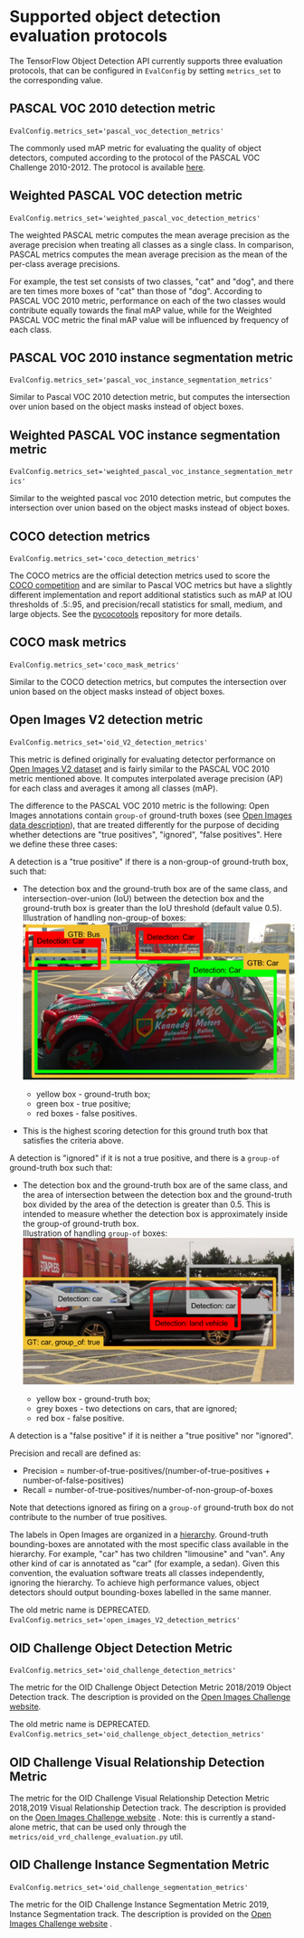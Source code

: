 # Supported object detection evaluation protocols

The TensorFlow Object Detection API currently supports three evaluation protocols, that can be configured
in `EvalConfig` by setting `metrics_set` to the corresponding value.

## PASCAL VOC 2010 detection metric

`EvalConfig.metrics_set='pascal_voc_detection_metrics'`

The commonly used mAP metric for evaluating the quality of object detectors, computed according to the protocol of the
PASCAL VOC Challenge 2010-2012. The protocol is available
[here](http://host.robots.ox.ac.uk/pascal/VOC/voc2010/devkit_doc_08-May-2010.pdf).

## Weighted PASCAL VOC detection metric

`EvalConfig.metrics_set='weighted_pascal_voc_detection_metrics'`

The weighted PASCAL metric computes the mean average precision as the average precision when treating all classes as a
single class. In comparison, PASCAL metrics computes the mean average precision as the mean of the per-class average
precisions.

For example, the test set consists of two classes, "cat" and "dog", and there are ten times more boxes of "cat" than
those of "dog". According to PASCAL VOC 2010 metric, performance on each of the two classes would contribute equally
towards the final mAP value, while for the Weighted PASCAL VOC metric the final mAP value will be influenced by
frequency of each class.

## PASCAL VOC 2010 instance segmentation metric

`EvalConfig.metrics_set='pascal_voc_instance_segmentation_metrics'`

Similar to Pascal VOC 2010 detection metric, but computes the intersection over union based on the object masks instead
of object boxes.

## Weighted PASCAL VOC instance segmentation metric

`EvalConfig.metrics_set='weighted_pascal_voc_instance_segmentation_metrics'`

Similar to the weighted pascal voc 2010 detection metric, but computes the intersection over union based on the object
masks instead of object boxes.

## COCO detection metrics

`EvalConfig.metrics_set='coco_detection_metrics'`

The COCO metrics are the official detection metrics used to score the
[COCO competition](http://cocodataset.org/) and are similar to Pascal VOC metrics but have a slightly different
implementation and report additional statistics such as mAP at IOU thresholds of .5:.95, and precision/recall statistics
for small, medium, and large objects. See the
[pycocotools](https://github.com/cocodataset/cocoapi/tree/master/PythonAPI)
repository for more details.

## COCO mask metrics

`EvalConfig.metrics_set='coco_mask_metrics'`

Similar to the COCO detection metrics, but computes the intersection over union based on the object masks instead of
object boxes.

## Open Images V2 detection metric

`EvalConfig.metrics_set='oid_V2_detection_metrics'`

This metric is defined originally for evaluating detector performance
on [Open Images V2 dataset](https://github.com/openimages/dataset) and is fairly similar to the PASCAL VOC 2010 metric
mentioned above. It computes interpolated average precision (AP) for each class and averages it among all classes (mAP).

The difference to the PASCAL VOC 2010 metric is the following: Open Images annotations contain `group-of` ground-truth
boxes (see [Open Images data description](https://github.com/openimages/dataset#annotations-human-bboxcsv)), that are
treated differently for the purpose of deciding whether detections are
"true positives", "ignored", "false positives". Here we define these three cases:

A detection is a "true positive" if there is a non-group-of ground-truth box, such that:

* The detection box and the ground-truth box are of the same class, and intersection-over-union (IoU) between the
  detection box and the ground-truth box is greater than the IoU threshold (default value 0.5). \
  Illustration of handling non-group-of boxes: \
  ![alt groupof_case_eval](img/nongroupof_case_eval.png "illustration of handling non-group-of boxes: yellow box - ground truth bounding box; green box - true positive; red box - false positives.")

    * yellow box - ground-truth box;
    * green box - true positive;
    * red boxes - false positives.

* This is the highest scoring detection for this ground truth box that satisfies the criteria above.

A detection is "ignored" if it is not a true positive, and there is a `group-of`
ground-truth box such that:

* The detection box and the ground-truth box are of the same class, and the area of intersection between the detection
  box and the ground-truth box divided by the area of the detection is greater than 0.5. This is intended to measure
  whether the detection box is approximately inside the group-of ground-truth box. \
  Illustration of handling `group-of` boxes: \
  ![alt groupof_case_eval](img/groupof_case_eval.png "illustration of handling group-of boxes: yellow box - ground truth bounding box; grey boxes - two detections of cars, that are ignored; red box - false positive.")

    * yellow box - ground-truth box;
    * grey boxes - two detections on cars, that are ignored;
    * red box - false positive.

A detection is a "false positive" if it is neither a "true positive" nor
"ignored".

Precision and recall are defined as:

* Precision = number-of-true-positives/(number-of-true-positives + number-of-false-positives)
* Recall = number-of-true-positives/number-of-non-group-of-boxes

Note that detections ignored as firing on a `group-of` ground-truth box do not contribute to the number of true
positives.

The labels in Open Images are organized in a
[hierarchy](https://storage.googleapis.com/openimages/2017_07/bbox_labels_vis/bbox_labels_vis.html). Ground-truth
bounding-boxes are annotated with the most specific class available in the hierarchy. For example, "car" has two
children "limousine" and "van". Any other kind of car is annotated as "car" (for example, a sedan). Given this
convention, the evaluation software treats all classes independently, ignoring the hierarchy. To achieve high
performance values, object detectors should output bounding-boxes labelled in the same manner.

The old metric name is DEPRECATED.
`EvalConfig.metrics_set='open_images_V2_detection_metrics'`

## OID Challenge Object Detection Metric

`EvalConfig.metrics_set='oid_challenge_detection_metrics'`

The metric for the OID Challenge Object Detection Metric 2018/2019 Object Detection track. The description is provided
on the
[Open Images Challenge website](https://storage.googleapis.com/openimages/web/evaluation.html#object_detection_eval).

The old metric name is DEPRECATED.
`EvalConfig.metrics_set='oid_challenge_object_detection_metrics'`

## OID Challenge Visual Relationship Detection Metric

The metric for the OID Challenge Visual Relationship Detection Metric 2018,2019 Visual Relationship Detection track. The
description is provided on the
[Open Images Challenge website](https://storage.googleapis.com/openimages/web/evaluation.html#visual_relationships_eval)
. Note: this is currently a stand-alone metric, that can be used only through the
`metrics/oid_vrd_challenge_evaluation.py` util.

## OID Challenge Instance Segmentation Metric

`EvalConfig.metrics_set='oid_challenge_segmentation_metrics'`

The metric for the OID Challenge Instance Segmentation Metric 2019, Instance Segmentation track. The description is
provided on the
[Open Images Challenge website](https://storage.googleapis.com/openimages/web/evaluation.html#instance_segmentation_eval)
.
